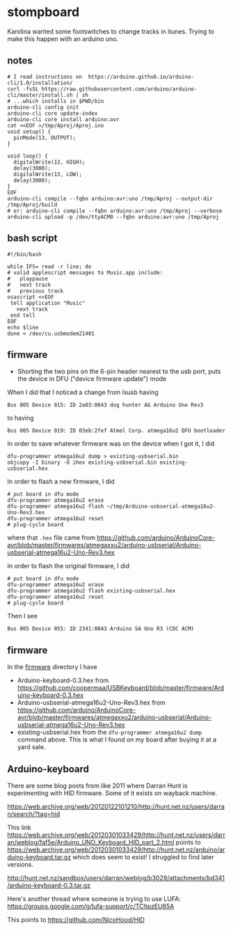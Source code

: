 stompboard
==========

Karolina wanted some footswitches to change tracks in itunes.
Trying to make this happen with an arduino uno.

notes
-----

```
# I read instructions on  https://arduino.github.io/arduino-cli/1.0/installation/
curl -fsSL https://raw.githubusercontent.com/arduino/arduino-cli/master/install.sh | sh
# ...which installs in $PWD/bin
arduino-cli config init
arduino-cli core update-index
arduino-cli core install arduino:avr
cat <<EOF >/tmp/Aproj/Aproj.ino
void setup() {
  pinMode(13, OUTPUT);
}

void loop() {
  digitalWrite(13, HIGH);
  delay(3000);
  digitalWrite(13, LOW);
  delay(3000);
}
EOF
arduino-cli compile --fqbn arduino:avr:uno /tmp/Aproj --output-dir /tmp/Aproj/build
# or: arduino-cli compile --fqbn arduino:avr:uno /tmp/Aproj --verbose
arduino-cli upload -p /dev/ttyACM0 --fqbn arduino:avr:uno /tmp/Aproj
```

bash script
-----------

```
#!/bin/bash

while IFS= read -r line; do
# valid applescript messages to Music.app include:
#   playpause
#   next track
#   previous track
osascript <<EOF
 tell application "Music"
   next track
 end tell
EOF
echo $line
done < /dev/cu.usbmodem21401
```

firmware
--------

- Shorting the two pins on the 6-pin header nearest to the usb port,
  puts the device in DFU ("device firmware update") mode

When I did that I noticed a change from lsusb having
```
Bus 005 Device 015: ID 2a03:0043 dog hunter AG Arduino Uno Rev3
```
to having
```
Bus 005 Device 019: ID 03eb:2fef Atmel Corp. atmega16u2 DFU bootloader
```

In order to save whatever firmware was on the device when I got it, I did
```
dfu-programmer atmega16u2 dump > existing-usbserial.bin
objcopy -I binary -O ihex existing-usbserial.bin existing-usbserial.hex
```

In order to flash a new firmware, I did
```
# put board in dfu mode
dfu-programmer atmega16u2 erase
dfu-programmer atmega16u2 flash ~/tmp/Arduino-usbserial-atmega16u2-Uno-Rev3.hex
dfu-programmer atmega16u2 reset
# plug-cycle board
```
where that `.hex` file came from https://github.com/arduino/ArduinoCore-avr/blob/master/firmwares/atmegaxxu2/arduino-usbserial/Arduino-usbserial-atmega16u2-Uno-Rev3.hex


In order to flash the original firmware, I did
```
# put board in dfu mode
dfu-programmer atmega16u2 erase
dfu-programmer atmega16u2 flash existing-usbserial.hex
dfu-programmer atmega16u2 reset
# plug-cycle board
```

Then I see
```
Bus 005 Device 055: ID 2341:0043 Arduino SA Uno R3 (CDC ACM)
```

firmware
--------

In the [firmware](firmware) directory I have

- Arduino-keyboard-0.3.hex from https://github.com/coopermaa/USBKeyboard/blob/master/firmware/Arduino-keyboard-0.3.hex
- Arduino-usbserial-atmega16u2-Uno-Rev3.hex from https://github.com/arduino/ArduinoCore-avr/blob/master/firmwares/atmegaxxu2/arduino-usbserial/Arduino-usbserial-atmega16u2-Uno-Rev3.hex
- existing-usbserial.hex from the `dfu-programmer atmega16u2 dump` command above. This is what I found on my board after buying it at a yard sale.

Arduino-keyboard
----------------

There are some blog posts from like 2011 where Darran Hunt is experimenting with HID firmware. Some of it exists on wayback machine.

https://web.archive.org/web/20120122101210/http://hunt.net.nz/users/darran/search/?tag=hid

This link
https://web.archive.org/web/20120301033429/http://hunt.net.nz/users/darran/weblog/faf5e/Arduino_UNO_Keyboard_HID_part_2.html
points to
https://web.archive.org/web/20120301033429/http://hunt.net.nz/arduino/arduino-keyboard.tar.gz
which does seem to exist! I struggled to find later versions.

http://hunt.net.nz/sandbox/users/darran/weblog/b3029/attachments/bd341/arduino-keyboard-0.3.tar.gz

Here's another thread where someone is trying to use LUFA:
https://groups.google.com/g/lufa-support/c/TCltpzEU65A

This points to
https://github.com/NicoHood/HID
